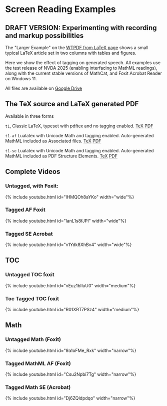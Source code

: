 
# Screen Reading Examples


## DRAFT VERSION: Experimenting with recording and markup possibilities



The "Larger Example" on the [WTPDF from LaTeX page](https://latex3.github.io/tagging-project/documentation/wtpdf-from-latex#a-larger-example)
shows a small typical LaTeX article set in two columns with tables and figures.

Here we show the effect of tagging on generated speech. All examples
use the test release of NVDA 2025 (enabling interfacing to MathML
readings), along with the current stable versions of MathCat, and Foxit
Acrobat Reader on Windows 11.

All files are available on [Google Drive](https://drive.google.com/drive/folders/1hN19CVsWrChMxJLOSuGE7cv6Hy5ifZ7S?usp=sharing)



## The TeX source and LaTeX generated PDF

Available in three forms

`t1`, Classic LaTeX, typeset with pdftex and no tagging enabled.
[TeX](https://drive.google.com/file/d/1e-RD0C94hhoC9MyaXACqfwHJPqfhGLy7/view?usp=sharing)
[PDF](https://drive.google.com/file/d/1xSQc9mI41Vfblw2dJH_E1KTaSBdoPw6S/view?usp=drive_link)

`t1-af` Lualatex with Unicode Math and tagging enabled. Auto-generated MathML included as Associated files.
[TeX](https://drive.google.com/file/d/1VOcJdZuuLE0D6PqbtDd6gfIsTh5kyjqS/view?usp=drive_link)
[PDF](https://drive.google.com/file/d/16dUVtSZ2ToIsxyrQQ0D2-HCmGCgL3G41/view?usp=drive_link)

`t1-se`  Lualatex with Unicode Math and tagging enabled. Auto-generated MathML included as PDF Structure Elements.
[TeX](https://drive.google.com/file/d/1G2F3ObXlLfX6wQZqLJ7P2smbs--Q65kc/view?usp=drive_link)
[PDF](https://drive.google.com/file/d/17uJ7cIHkiTqr5HkPS3l0kmyvA4iW5HGA/view?usp=drive_link)






## Complete Videos

### Untagged, with Foxit:


{% include youtube.html id="lHMQOh8aYKo" width="wide"%}


### Tagged AF Foxit

{% include youtube.html id="lanL1s8fJPI" width="wide"%}


### Tagged SE Acrobat

{% include youtube.html id="v1Ydk8XhBv4" width="wide"%}



## TOC

### Untagged TOC foxit

{% include youtube.html id="vEuz1bIluU0" width="medium"%}


### Toc Tagged TOC foxit

{% include youtube.html id="R01XRT7PSz4" width="medium"%}

## Math

### Untagged Math (Foxit)

{% include youtube.html id="9a1oFMe_Rxk" width="narrow"%}


### Tagged MathML AF (Foxit)

{% include youtube.html id="Csu2Npbi7Tg" width="narrow"%}

### Tagged Math SE (Acrobat)

{% include youtube.html id="Dj6ZQldpdqo" width="narrow"%}

